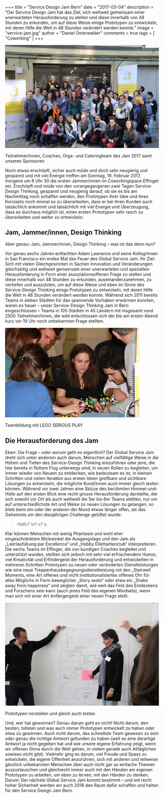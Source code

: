 +++
title = "Service Design Jam Bern"
date = "2017-03-04"
description = "Der Service Design Jam hat das Ziel, sich weltweit gemeinsam einer unerwarteten Herausforderung zu stellen und diese innerhalb von 48 Stunden zu erkunden, um auf diese Weise einige Prototypen zu entwickeln, mit deren Hilfe die Welt in 48 Stunden verändert werden konnte."
image = "service-jam.jpg"
author = "Daniel Osterwalder"
comments = true
tags = [ "Coworking" ]
+++

![Service Jam](service-jam.jpg)

<p class="image-caption">
  Teilnehmer/innen, Coaches, Orga- und Cateringteam des Jam 2017 samt unseren Sponsoren
</p>

Noch etwas erschöpft, sicher auch müde und doch sehr neugierig und gespannt und mit viel Energie treffen am Sonntag, 19. Februar 2017, morgens um 8 Uhr 30 die ersten Jammer/innen im Coworkingspace Effinger ein. Erschöpft und müde von den vorangegangenen zwei Tagen Service-Design Thinking, gespannt und neugierig darauf, ob sie es bis am Nachmittag noch schaffen werden, den Prototypen ihrer Idee und ihres Konzepts noch einmal so zu überarbeiten, dass er bei ihren Kunden auch tatsächlich ankommt und tatsächlich mit viel Energie und Überzeugung, dass es durchaus möglich ist, einen ersten Prototypen sehr rasch zu überarbeiten und weiter zu entwickeln.

## Jam, Jammer/innen, Design Thinking

Aber genau: Jam, Jammer/innen, Design Thinking – was ist das denn nun?

Vor genau sechs Jahren entfachten Adam Lawrence und seine Kolleg/innen in San Francisco ein erstes Mal das Feuer des Global Service Jam. Ihr Ziel: Sich mit vielen Gleichgesinnten in Sachen Innovation und Veränderungen gleichzeitig und weltweit gemeinsam einer unerwarteten und speziellen Herausforderung in Form einer assoziationsoffenen Frage zu stellen und diese innerhalb von 48 Stunden zu  erkunden, auseinanderzunehmen, zu vertiefen und auszuloten, um auf diese Weise und eben im Sinne des Service-Design Thinking einige Prototypen zu entwickeln, mit deren Hilfe die Welt in 48 Stunden verändert werden konnte. Während sich 2011 bereits Teams in sieben Städten für das spannende Vorhaben erwärmen konnten, waren es heuer – unser Service-Design Thinking Jam in Bern eingeschlossen – Teams in 105 Städten in 45 Ländern mit insgesamt rund 2500 Teilnehmer/innen, die wild entschlossen sich der bis am ersten Abend kurz vor 19 Uhr noch unbekannten Frage stellten.

![LEGO Serious Play](lego-serious-play.jpg)

<p class="image-caption">
  Teambildung mit LEGO SERIOUS PLAY
</p>


## Die Herausforderung des Jam

Eben: Die Frage – oder worum geht es eigentlich? Der Global Service Jam dreht sich unter anderem auch darum, Menschen auf vielfältige Weise in die Höhen und Tiefen des Service-Design Thinking einzuführen oder jene, die hier bereits in flottem Flug unterwegs sind, in neuen Rollen zu begleiten, um immer wieder von Neuem zu entdecken, wie bedeutsam es ist, in kleinen Schritten und vielen Iteration aus ersten Ideen greifbare und sichtbare Lösungen zu entwickeln, die mögliche Kund/innen auch immer gleich testen können.
Während vor zwei Jahren eine Skizze des berühmten Himmel-und-Hölle auf den ersten Blick eine recht grosse Herausforderung darstellte, der sich sowohl vor Ort als auch weltweit die 5er bis 6er Teams stellten, nur um auf unterschiedlichste Art und Weise zu neuen Lösungen zu gelangen, so blieb beim ein oder der anderen der Mund etwas länger offen, als das Geheimnis um den diesjährigen Challenge gelüftet wurde:

> Hello? lo? o? o.

Klar können Menschen mit wenig Phantasie und wohl eher eingeschränktem Blickwinkel die Ausgangslage und den Jam als „Leerlaufübung par Excellence“ und „Hobby Dilettantenclub“ interpretieren. Die sechs Teams im Effinger, die von kundigen Coaches begleitet und unterstützt wurden, stellten sich jedoch mit sehr viel erfrischendem Humor, viel Kreativität und Erfindergeist der Herausforderung und entwickelten in mehreren Schritten Prototypen zu neuen oder veränderten Dienstleistungen wie eine neue Treppenhausbegegnungsdienstleistung mit den „Stairwell Moments, eine Art offenes und nicht institutionalisiertes offenes Ohr für alles Mögliche in Form beweglicher „Story seats“ oder etwa ein „Shake away from happiness“ und zeigten damit, wie weit das Feld des Entdeckens und Forschens sein kann (auch jenes Feld des eigenen Mindsets), wenn man sich mit einer Art Anfängergeist einer neuen Frage stellt.

![Prototypen Testen](prototypen-testen.jpg)

<p class="image-caption">
  Prototypen vorstellen und gleich auch testen
</p>


Und, wer hat gewonnen? Genau darum geht es nicht! Nicht darum, den besten, tollsten und was auch immer Prototypen entwickelt zu haben oder etwa zu gewinnen. Auch nicht darum, das schnellste Team gewesen zu sein oder genau die richtige Antwort gefunden zu haben (weil es eine derartige Antwort ja nicht gegeben hat und wie unsere eigene Erfahrung zeigt, wenn wir offenen Sinns durch die Welt gehen, in vielem gerade auch Alltäglichen sowieso nicht gibt). Vielmehr ging es darum, viel Freude und Spass zu entwickeln, die eigene Offenheit anzurühren, sich mit anderen und teilweise gänzlich unbekannten Menschen über auch nicht gar so einfache Themen auszustauschen und gleichwohl immer auch mit den Händen am eigenen Prototypen zu arbeiten, um eben zu lernen, mit den Händen zu denken. Darum: Der nächste Global Service Jam kommt bestimmt – und mit recht hoher Sicherheit werden wir auch 2018 den Raum dafür schaffen und halten für den Service Design Jam Bern.
